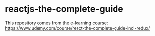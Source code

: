 # reactjs-the-complete-guide
This repository comes from the e-learning course: https://www.udemy.com/course/react-the-complete-guide-incl-redux/
